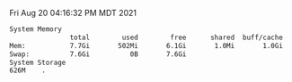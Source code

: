 Fri Aug 20 04:16:32 PM MDT 2021
```bash
System Memory
               total        used        free      shared  buff/cache   available
Mem:           7.7Gi       502Mi       6.1Gi       1.0Mi       1.0Gi       6.9Gi
Swap:          7.6Gi          0B       7.6Gi
System Storage
626M	.
```
```bash
